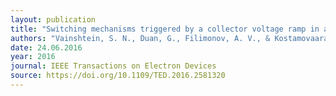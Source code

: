 ```yaml
---
layout: publication
title: "Switching mechanisms triggered by a collector voltage ramp in avalanche transistors with short-connected base and emitter"
authors: "Vainshtein, S. N., Duan, G., Filimonov, A. V., & Kostamovaara, J. T."
date: 24.06.2016
year: 2016
journal: IEEE Transactions on Electron Devices
source: https://doi.org/10.1109/TED.2016.2581320
---
```

